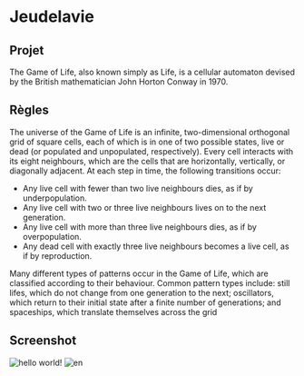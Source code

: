 # Jeudelavie

## Projet
The Game of Life, also known simply as Life, is a cellular automaton devised by the British mathematician John Horton Conway in 1970.

## Règles
The universe of the Game of Life is an infinite, two-dimensional orthogonal grid of square cells, each of which is in one of two possible states, live or dead (or populated and unpopulated, respectively). Every cell interacts with its eight neighbours, which are the cells that are horizontally, vertically, or diagonally adjacent. At each step in time, the following transitions occur:

* Any live cell with fewer than two live neighbours dies, as if by underpopulation.
* Any live cell with two or three live neighbours lives on to the next generation.
* Any live cell with more than three live neighbours dies, as if by overpopulation.
* Any dead cell with exactly three live neighbours becomes a live cell, as if by reproduction.

Many different types of patterns occur in the Game of Life, which are classified according to their behaviour. Common pattern types include: still lifes, which do not change from one generation to the next; oscillators, which return to their initial state after a finite number of generations; and spaceships, which translate themselves across the grid

## Screenshot

![hello world!](https://user-images.githubusercontent.com/65543135/174391865-a4a5e423-fc5d-441d-9802-788da8c2a094.PNG)
![en](https://user-images.githubusercontent.com/65543135/174391864-694ee79c-fd58-4c05-b144-65e3a094c39c.PNG)


